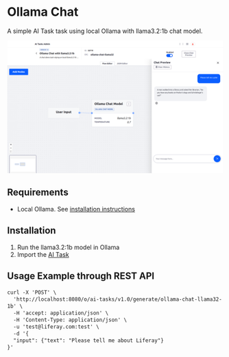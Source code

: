 # Ollama Chat

A simple AI Task task using local Ollama with llama3.2:1b chat model.


![Ollama Chat](ollama-chat-with-llama32-1b.png "Ollama Chat")

## Requirements

* Local Ollama. See [installation instructions](https://ollama.com/)

## Installation

1. Run the llama3.2:1b model in Ollama
1. Import the [AI Task](./ollama-chat.json)


## Usage Example through REST API

```
curl -X 'POST' \
  'http://localhost:8080/o/ai-tasks/v1.0/generate/ollama-chat-llama32-1b' \
  -H 'accept: application/json' \
  -H 'Content-Type: application/json' \
  -u 'test@liferay.com:test' \
  -d '{
  "input": {"text": "Please tell me about Liferay"}
}'
```